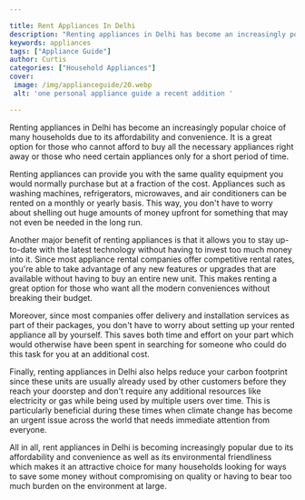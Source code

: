 ```yaml
---

title: Rent Appliances In Delhi
description: "Renting appliances in Delhi has become an increasingly popular choice of many households due to its affordability and convenience....swipe up to find out"
keywords: appliances
tags: ["Appliance Guide"]
author: Curtis
categories: ["Household Appliances"]
cover: 
 image: /img/applianceguide/20.webp
 alt: 'one personal appliance guide a recent addition '

---
```


Renting appliances in Delhi has become an increasingly popular choice of many households due to its affordability and convenience. It is a great option for those who cannot afford to buy all the necessary appliances right away or those who need certain appliances only for a short period of time. 

Renting appliances can provide you with the same quality equipment you would normally purchase but at a fraction of the cost. Appliances such as washing machines, refrigerators, microwaves, and air conditioners can be rented on a monthly or yearly basis. This way, you don't have to worry about shelling out huge amounts of money upfront for something that may not even be needed in the long run. 

Another major benefit of renting appliances is that it allows you to stay up-to-date with the latest technology without having to invest too much money into it. Since most appliance rental companies offer competitive rental rates, you're able to take advantage of any new features or upgrades that are available without having to buy an entire new unit. This makes renting a great option for those who want all the modern conveniences without breaking their budget. 

Moreover, since most companies offer delivery and installation services as part of their packages, you don't have to worry about setting up your rented appliance all by yourself. This saves both time and effort on your part which would otherwise have been spent in searching for someone who could do this task for you at an additional cost. 

Finally, renting appliances in Delhi also helps reduce your carbon footprint since these units are usually already used by other customers before they reach your doorstep and don't require any additional resources like electricity or gas while being used by multiple users over time. This is particularly beneficial during these times when climate change has become an urgent issue across the world that needs immediate attention from everyone. 

All in all, rent appliances in Delhi is becoming increasingly popular due to its affordability and convenience as well as its environmental friendliness which makes it an attractive choice for many households looking for ways to save some money without compromising on quality or having to bear too much burden on the environment at large.
